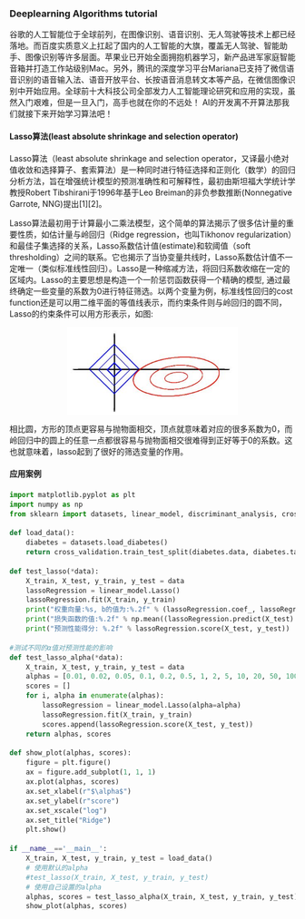 ### Deeplearning Algorithms tutorial
谷歌的人工智能位于全球前列，在图像识别、语音识别、无人驾驶等技术上都已经落地。而百度实质意义上扛起了国内的人工智能的大旗，覆盖无人驾驶、智能助手、图像识别等许多层面。苹果业已开始全面拥抱机器学习，新产品进军家庭智能音箱并打造工作站级别Mac。另外，腾讯的深度学习平台Mariana已支持了微信语音识别的语音输入法、语音开放平台、长按语音消息转文本等产品，在微信图像识别中开始应用。全球前十大科技公司全部发力人工智能理论研究和应用的实现，虽然入门艰难，但是一旦入门，高手也就在你的不远处！
AI的开发离不开算法那我们就接下来开始学习算法吧！

#### Lasso算法(least absolute shrinkage and selection operator)

Lasso算法（least absolute shrinkage and selection operator，又译最小绝对值收敛和选择算子、套索算法）是一种同时进行特征选择和正则化（数学）的回归分析方法，旨在增强统计模型的预测准确性和可解释性，最初由斯坦福大学统计学教授Robert Tibshirani于1996年基于Leo Breiman的非负参数推断(Nonnegative Garrote, NNG)提出[1][2]。

Lasso算法最初用于计算最小二乘法模型，这个简单的算法揭示了很多估计量的重要性质，如估计量与岭回归（Ridge regression，也叫Tikhonov regularization）和最佳子集选择的关系，Lasso系数估计值(estimate)和软阈值（soft thresholding）之间的联系。它也揭示了当协变量共线时，Lasso系数估计值不一定唯一（类似标准线性回归）。Lasso是一种缩减方法，将回归系数收缩在一定的区域内。Lasso的主要思想是构造一个一阶惩罚函数获得一个精确的模型, 通过最终确定一些变量的系数为0进行特征筛选。以两个变量为例，标准线性回归的cost function还是可以用二维平面的等值线表示，而约束条件则与岭回归的圆不同，Lasso的约束条件可以用方形表示，如图:

<p align="center">
<img width="300" align="center" src="../../images/172.jpg" />
</p>

相比圆，方形的顶点更容易与抛物面相交，顶点就意味着对应的很多系数为0，而岭回归中的圆上的任意一点都很容易与抛物面相交很难得到正好等于0的系数。这也就意味着，lasso起到了很好的筛选变量的作用。

#### 应用案例


```python
import matplotlib.pyplot as plt
import numpy as np
from sklearn import datasets, linear_model, discriminant_analysis, cross_validation

def load_data():
    diabetes = datasets.load_diabetes()
    return cross_validation.train_test_split(diabetes.data, diabetes.target, test_size=0.25, random_state=0)

def test_lasso(*data):
    X_train, X_test, y_train, y_test = data
    lassoRegression = linear_model.Lasso()
    lassoRegression.fit(X_train, y_train)
    print("权重向量:%s, b的值为:%.2f" % (lassoRegression.coef_, lassoRegression.intercept_))
    print("损失函数的值:%.2f" % np.mean((lassoRegression.predict(X_test) - y_test) ** 2))
    print("预测性能得分: %.2f" % lassoRegression.score(X_test, y_test))

#测试不同的α值对预测性能的影响
def test_lasso_alpha(*data):
    X_train, X_test, y_train, y_test = data
    alphas = [0.01, 0.02, 0.05, 0.1, 0.2, 0.5, 1, 2, 5, 10, 20, 50, 100, 200, 500, 1000]
    scores = []
    for i, alpha in enumerate(alphas):
        lassoRegression = linear_model.Lasso(alpha=alpha)
        lassoRegression.fit(X_train, y_train)
        scores.append(lassoRegression.score(X_test, y_test))
    return alphas, scores

def show_plot(alphas, scores):
    figure = plt.figure()
    ax = figure.add_subplot(1, 1, 1)
    ax.plot(alphas, scores)
    ax.set_xlabel(r"$\alpha$")
    ax.set_ylabel(r"score")
    ax.set_xscale("log")
    ax.set_title("Ridge")
    plt.show()

if __name__=='__main__':
    X_train, X_test, y_train, y_test = load_data()
    # 使用默认的alpha
    #test_lasso(X_train, X_test, y_train, y_test)
    # 使用自己设置的alpha
    alphas, scores = test_lasso_alpha(X_train, X_test, y_train, y_test)
    show_plot(alphas, scores)
```
